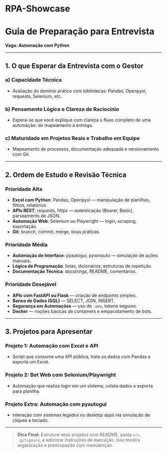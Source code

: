 # RPA-Showcase

# Guia de Preparação para Entrevista  
**Vaga: Automação com Python**

---

## 1. O que Esperar da Entrevista com o Gestor

### a) Capacidade Técnica
- Avaliação do domínio prático com bibliotecas: Pandas, Openpyxl, requests, Selenium, etc.

### b) Pensamento Lógico e Clareza de Raciocínio
- Espera-se que você explique com clareza o fluxo completo de uma automação: do mapeamento à entrega.

### c) Maturidade em Projetos Reais e Trabalho em Equipe
- Mapeamento de processos, documentação adequada e versionamento com Git.

---

## 2. Ordem de Estudo e Revisão Técnica

### **Prioridade Alta**
- **Excel com Python**: Pandas, Openpyxl — manipulação de planilhas, filtros, relatórios.
- **APIs REST**: requests, httpx — autenticação (Bearer, Basic), parseamento de JSON.
- **Automação Web**: Selenium ou Playwright — login, scraping, exportação.
- **Git**: branch, commit, merge, boas práticas.

### **Prioridade Média**
- **Automação de Interface**: pyautogui, pywinauto — simulação de ações manuais.
- **Lógica de Programação**: listas, dicionários, estruturas de repetição.
- **Documentação Técnica**: docstrings, README, comentários.

### **Prioridade Desejável**
- **APIs com FastAPI ou Flask** — criação de endpoints simples.
- **Banco de Dados (SQL)** — SELECT, JOIN, INSERT.
- **Segurança em Automações** — uso de `.env`, tokens seguros.
- **Docker** — noções básicas de containers e empacotamento de bots.

---

## 3. Projetos para Apresentar

### Projeto 1: Automação com Excel e API
- Script que consome uma API pública, trata os dados com Pandas e exporta um Excel.

### Projeto 2: Bot Web com Selenium/Playwright
- Automação que realiza login em um sistema, coleta dados e exporta para planilha.

### Projeto Extra: Automação com pyautogui
- Interação com sistemas legados ou desktop apps via simulação de cliques e teclado.

---

> **Dica Final:** Estruture seus projetos com README, pasta `src`, `.gitignore`, e adicione instruções de execução. Isso mostra organização e preocupação com manutenção.
